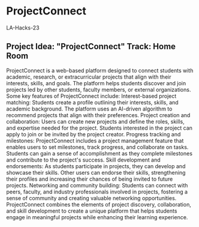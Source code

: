 # ProjectConnect
LA-Hacks-23

## Project Idea: "ProjectConnect" Track: Home Room

ProjectConnect is a web-based platform designed to connect students with academic, research, or extracurricular projects that align with their interests, skills, and goals. The platform helps students discover and join projects led by other students, faculty members, or external organizations. Some key features of ProjectConnect include:
Interest-based project matching: Students create a profile outlining their interests, skills, and academic background. The platform uses an AI-driven algorithm to recommend projects that align with their preferences.
Project creation and collaboration: Users can create new projects and define the roles, skills, and expertise needed for the project. Students interested in the project can apply to join or be invited by the project creator.
Progress tracking and milestones: ProjectConnect includes a project management feature that enables users to set milestones, track progress, and collaborate on tasks. Students can gain a sense of accomplishment as they complete milestones and contribute to the project's success.
Skill development and endorsements: As students participate in projects, they can develop and showcase their skills. Other users can endorse their skills, strengthening their profiles and increasing their chances of being invited to future projects.
Networking and community building: Students can connect with peers, faculty, and industry professionals involved in projects, fostering a sense of community and creating valuable networking opportunities.
ProjectConnect combines the elements of project discovery, collaboration, and skill development to create a unique platform that helps students engage in meaningful projects while enhancing their learning experience.





